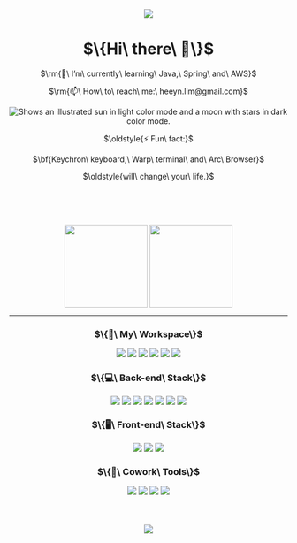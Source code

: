 <div align="center">
<!--header--> 
<img src="https://capsule-render.vercel.app/api?type=venom&color=0:8871e5,100:b678c4&stroke=b678c4&height=300&section=header&text=Heeyoun%20Lim&fontSize=70" />

  
  <h1>$\{Hi\ there\ 👋\}$</h1>
    <p>$\rm{🌱\ I’m\ currently\ learning\ Java,\ Spring\ and\ AWS}$</p> 
    <p>$\rm{📫\ How\ to\ reach\ me:\ heeyn.lim@gmail.com}$</p>
    
  <picture>
    <source media="(prefers-color-scheme: dark)" srcset="https://user-images.githubusercontent.com/25423296/163456776-7f95b81a-f1ed-45f7-b7ab-8fa810d529fa.png">
    <img alt="Shows an illustrated sun in light color mode and a moon with stars in dark color mode." src="https://user-images.githubusercontent.com/25423296/163456779-a8556205-d0a5-45e2-ac17-42d089e3c3f8.png">
  </picture>
  



  <br>
  <p>$\oldstyle{⚡ Fun\ fact:}$</p>
  <p>$\bf{Keychron\ keyboard,\ Warp\ terminal\ and\ Arc\ Browser}$</p>
  <p>$\oldstyle{will\ change\ your\ life.}$</p>
  
  <br>
  <br>
  <br>
  
<!-- updated -->

<p align="center">
  <!-- GitHub Stats -->
  <img height=150 align="center" src="https://github-readme-stats.vercel.app/api?username=ready-oun&show_icons=true&include_all_commits=true&count_private=true&title_color=7da1ee&text_color=7da1ee&bg_color=00000000#gh-dark-mode-only"/>

  <!-- Top Langs -->
  <a href="https://github.com/ready-oun/github-readme-stats">
    <img height=150 align="center" src="https://github-readme-stats.vercel.app/api/top-langs/?username=ready-oun&hide=Jupyter%20Notebook&layout=compact&langs_count=15&card_width=320&title_color=7da1ee&text_color=7da1ee&bg_color=00000000&hide_border=false"/>
  </a>
</p>

<!-- original 
[![Top Langs](https://github-readme-stats.vercel.app/api/top-langs/?username=ready-oun&hide=Jupyter%20Notebook)](https://github.com/ready-oun/github-readme-stats)
-->

  ---
  
  
  <h3>$\{🍎\ My\ Workspace\}$</h3>
  <a href=""><img src="https://img.shields.io/badge/GIT-E44C30?style=for-the-badge&logo=git&logoColor=white"/></a>
  <a href=""><img src="https://img.shields.io/badge/iTerm2-000000?style=for-the-badge&logo=iterm2&logoColor=white"/></a>
  <a href=""><img src="https://img.shields.io/badge/PyCharm-000000.svg?&style=for-the-badge&logo=PyCharm&logoColor=white"/></a>
  <a href=""><img src="https://img.shields.io/badge/Visual_Studio_Code-0078D4?style=for-the-badge&logo=visual%20studio%20code&logoColor=white"/></a>
  <a href=""><img src="https://img.shields.io/badge/VIM-%2311AB00.svg?&style=for-the-badge&logo=vim&logoColor=white"/></a>
  <a href=""><img src="https://img.shields.io/badge/Apple-MacBook_M1_Air_2020-999999?style=for-the-badge&logo=apple&logoColor=white"/></a>
  
  
  <h3>$\{💻\ Back-end\ Stack\}$</h3>
  <a href=""><img src="https://img.shields.io/badge/Python-3776AB?style=for-the-badge&logo=python&logoColor=white"/></a>
  <a href=""><img src="https://img.shields.io/badge/Django-092E20?style=for-the-badge&logo=django&logoColor=white"/></a>
  <a href=""><img src="https://img.shields.io/badge/Flask-000000?style=for-the-badge&logo=flask&logoColor=white"/></a>
  <a href=""><img src="https://img.shields.io/badge/MySQL-00000F?style=for-the-badge&logo=mysql&logoColor=white"/></a>
  <a href=""><img src="https://img.shields.io/badge/PostgreSQL-316192?style=for-the-badge&logo=postgresql&logoColor=white"/></a>
  <a href=""><img src="https://img.shields.io/badge/SQLite-07405E?style=for-the-badge&logo=sqlite&logoColor=white"/></a> 
  <a href=""><img src="https://img.shields.io/badge/Amazon_AWS-232F3E?style=for-the-badge&logo=amazon-aws&logoColor=white"/></a>

  <br>
  
  
  <h3>$\{🖥️\ Front-end\ Stack\}$</h3>
  <a href=""><img src="https://img.shields.io/badge/HTML-239120?style=for-the-badge&logo=html5&logoColor=white"/></a>
  <a href=""><img src="https://img.shields.io/badge/CSS-239120?&style=for-the-badge&logo=css3&logoColor=white"/></a>
  <a href=""><img src="https://img.shields.io/badge/JavaScript-F7DF1E?style=for-the-badge&logo=JavaScript&logoColor=white"/></a>
  
  <h3>$\{🤲\ Cowork\ Tools\}$</h3>
  <a href=""><img src="https://img.shields.io/badge/Slack-4A154B?style=for-the-badge&logo=slack&logoColor=white"/></a>
  <a href=""><img src="https://img.shields.io/badge/Discord-7289DA?style=for-the-badge&logo=discord&logoColor=white"/></a>
  <a href=""><img src="https://img.shields.io/badge/Zoom-2D8CFF?style=for-the-badge&logo=zoom&logoColor=white"/></a>
  <a href=""><img src="https://img.shields.io/badge/Notion-000000?style=for-the-badge&logo=notion&logoColor=white"/></a>
  <br>
  <br>
  <br>
  <br>
  
<!--footer-->
<img src="https://capsule-render.vercel.app/api?type=shark&color=0:8871e5,100:b678c4&stroke=b678c4&height=90&section=footer" />
</div>



